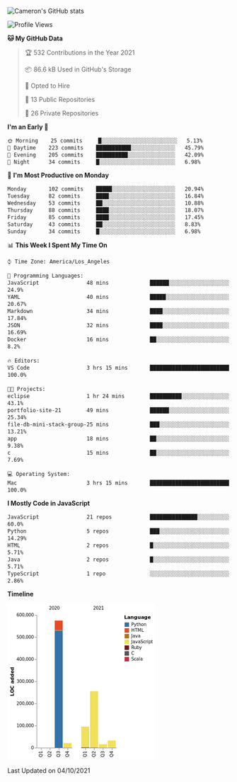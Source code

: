 ![Cameron's GitHub stats](https://github-readme-stats.vercel.app/api?username=gouldcs&show_icons=true&theme=great-gatsby&show_icons=true&count_private=true)


<!--START_SECTION:waka-->
![Profile Views](http://img.shields.io/badge/Profile%20Views-0-blue)

**🐱 My GitHub Data** 

> 🏆 532 Contributions in the Year 2021
 > 
> 📦 86.6 kB Used in GitHub's Storage 
 > 
> 💼 Opted to Hire
 > 
> 📜 13 Public Repositories 
 > 
> 🔑 26 Private Repositories  
 > 
**I'm an Early 🐤** 

```text
🌞 Morning    25 commits     █░░░░░░░░░░░░░░░░░░░░░░░░   5.13% 
🌆 Daytime    223 commits    ███████████░░░░░░░░░░░░░░   45.79% 
🌃 Evening    205 commits    ██████████░░░░░░░░░░░░░░░   42.09% 
🌙 Night      34 commits     █░░░░░░░░░░░░░░░░░░░░░░░░   6.98%

```
📅 **I'm Most Productive on Monday** 

```text
Monday       102 commits    █████░░░░░░░░░░░░░░░░░░░░   20.94% 
Tuesday      82 commits     ████░░░░░░░░░░░░░░░░░░░░░   16.84% 
Wednesday    53 commits     ██░░░░░░░░░░░░░░░░░░░░░░░   10.88% 
Thursday     88 commits     ████░░░░░░░░░░░░░░░░░░░░░   18.07% 
Friday       85 commits     ████░░░░░░░░░░░░░░░░░░░░░   17.45% 
Saturday     43 commits     ██░░░░░░░░░░░░░░░░░░░░░░░   8.83% 
Sunday       34 commits     █░░░░░░░░░░░░░░░░░░░░░░░░   6.98%

```


📊 **This Week I Spent My Time On** 

```text
⌚︎ Time Zone: America/Los_Angeles

💬 Programming Languages: 
JavaScript               48 mins             ██████░░░░░░░░░░░░░░░░░░░   24.9% 
YAML                     40 mins             █████░░░░░░░░░░░░░░░░░░░░   20.67% 
Markdown                 34 mins             ████░░░░░░░░░░░░░░░░░░░░░   17.84% 
JSON                     32 mins             ████░░░░░░░░░░░░░░░░░░░░░   16.69% 
Docker                   16 mins             ██░░░░░░░░░░░░░░░░░░░░░░░   8.2%

🔥 Editors: 
VS Code                  3 hrs 15 mins       █████████████████████████   100.0%

🐱‍💻 Projects: 
eclipse                  1 hr 24 mins        ██████████░░░░░░░░░░░░░░░   43.1% 
portfolio-site-21        49 mins             ██████░░░░░░░░░░░░░░░░░░░   25.34% 
file-db-mini-stack-group-25 mins             ███░░░░░░░░░░░░░░░░░░░░░░   13.21% 
app                      18 mins             ██░░░░░░░░░░░░░░░░░░░░░░░   9.38% 
c                        15 mins             ██░░░░░░░░░░░░░░░░░░░░░░░   7.69%

💻 Operating System: 
Mac                      3 hrs 15 mins       █████████████████████████   100.0%

```

**I Mostly Code in JavaScript** 

```text
JavaScript               21 repos            ███████████████░░░░░░░░░░   60.0% 
Python                   5 repos             ███░░░░░░░░░░░░░░░░░░░░░░   14.29% 
HTML                     2 repos             █░░░░░░░░░░░░░░░░░░░░░░░░   5.71% 
Java                     2 repos             █░░░░░░░░░░░░░░░░░░░░░░░░   5.71% 
TypeScript               1 repo              ░░░░░░░░░░░░░░░░░░░░░░░░░   2.86%

```


**Timeline**

![Chart not found](https://raw.githubusercontent.com/gouldcs/gouldcs/main/charts/bar_graph.png) 


 Last Updated on 04/10/2021
<!--END_SECTION:waka-->

<!--
**gouldcs/gouldcs** is a ✨ _special_ ✨ repository because its `README.md` (this file) appears on your GitHub profile.

Here are some ideas to get you started:

- 🔭 I’m currently working on ...
- 🌱 I’m currently learning ...
- 👯 I’m looking to collaborate on ...
- 🤔 I’m looking for help with ...
- 💬 Ask me about ...
- 📫 How to reach me: ...
- 😄 Pronouns: ...
- ⚡ Fun fact: ...
-->
